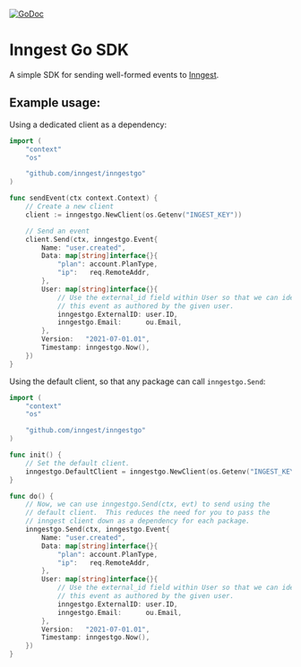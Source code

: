 [![GoDoc](https://godoc.org/github.com/inngest/inngestgo?status.svg)](http://godoc.org/github.com/inngest/inngestgo)

# Inngest Go SDK

A simple SDK for sending well-formed events to [Inngest](https://www.inngest.com).

## Example usage:

Using a dedicated client as a dependency:

```go
import (
	"context"
	"os"

	"github.com/inngest/inngestgo"
)

func sendEvent(ctx context.Context) {
	// Create a new client
	client := inngestgo.NewClient(os.Getenv("INGEST_KEY"))

	// Send an event
	client.Send(ctx, inngestgo.Event{
		Name: "user.created",
		Data: map[string]interface{}{
			"plan": account.PlanType,
			"ip":   req.RemoteAddr,
		},
		User: map[string]interface{}{
			// Use the external_id field within User so that we can identify
			// this event as authored by the given user.
			inngestgo.ExternalID: user.ID,
			inngestgo.Email:      ou.Email,
		},
		Version:   "2021-07-01.01",
		Timestamp: inngestgo.Now(),
	})
}
```

Using the default client, so that any package can call `inngestgo.Send`:

```go
import (
	"context"
	"os"

	"github.com/inngest/inngestgo"
)

func init() {
	// Set the default client.
	inngestgo.DefaultClient = inngestgo.NewClient(os.Getenv("INGEST_KEY"))
}

func do() {
	// Now, we can use inngestgo.Send(ctx, evt) to send using the
	// default client.  This reduces the need for you to pass the
	// inngest client down as a dependency for each package.
	inngestgo.Send(ctx, inngestgo.Event{
		Name: "user.created",
		Data: map[string]interface{}{
			"plan": account.PlanType,
			"ip":   req.RemoteAddr,
		},
		User: map[string]interface{}{
			// Use the external_id field within User so that we can identify
			// this event as authored by the given user.
			inngestgo.ExternalID: user.ID,
			inngestgo.Email:      ou.Email,
		},
		Version:   "2021-07-01.01",
		Timestamp: inngestgo.Now(),
	})
}
```
